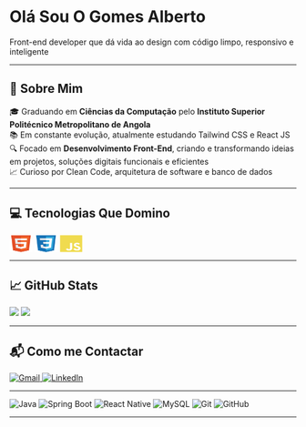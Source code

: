 <h1> Olá Sou O Gomes Alberto </h1>

<p>
    Front-end developer que dá vida ao design com código limpo, responsivo e inteligente  
</p>

---

## 🚀 Sobre Mim

🎓 Graduando em **Ciências da Computação** pelo **Instituto Superior Politécnico Metropolitano de Angola**  
📚 Em constante evolução, atualmente estudando Tailwind CSS e React JS  
🔍 Focado em **Desenvolvimento Front-End**, criando e transformando ideias em projetos, soluções digitais funcionais e eficientes    
📈 Curioso por Clean Code, arquitetura de software e banco de dados

---

## 💻 Tecnologias Que Domino

<div style="display: inline_block">
  <img align="center" alt="Gomes-HTML" height="30" width="40" src="https://raw.githubusercontent.com/devicons/devicon/master/icons/html5/html5-original.svg">
  <img align="center" alt="Gomes-CSS" height="30" width="40" src="https://raw.githubusercontent.com/devicons/devicon/master/icons/css3/css3-original.svg">
  <img align="center" alt="Gomes-Js" height="30" width="40" src="https://raw.githubusercontent.com/devicons/devicon/master/icons/javascript/javascript-plain.svg">
</div>

---

## 📈 GitHub Stats

<p>
  <img src="https://github-readme-stats.vercel.app/api?username=gomes-alberto&show_icons=true&theme=github_dark" width="400"/>
  <img src="https://github-readme-stats.vercel.app/api/top-langs/?username=gomes-alberto&layout=compact&theme=github_dark" width="400"/>
</p>

---

## 📬 Como me Contactar

<p align="left">
  <a href="mailto:juliocesarcxz29@gmail.com" target="_blank">
    <img src="https://img.shields.io/badge/Gmail-D14836?style=for-the-badge&logo=gmail&logoColor=white" alt="Gmail">
  </a>
  <a href="https://www.linkedin.com/in/julio-cesar-rodrigues29/" target="_blank">
    <img src="https://img.shields.io/badge/LinkedIn-0A66C2?style=for-the-badge&logo=linkedin&logoColor=white" alt="LinkedIn">
  </a>
</p>

---

![Java](https://img.shields.io/badge/Java-ED8B00?style=for-the-badge&logo=java&logoColor=white)
![Spring Boot](https://img.shields.io/badge/Spring_Boot-6DB33F?style=for-the-badge&logo=spring-boot&logoColor=white)
![React Native](https://img.shields.io/badge/React_Native-61DAFB?style=for-the-badge&logo=react&logoColor=black)
![MySQL](https://img.shields.io/badge/MySQL-005C84?style=for-the-badge&logo=mysql&logoColor=white)
![Git](https://img.shields.io/badge/Git-F05032?style=for-the-badge&logo=git&logoColor=white)
![GitHub](https://img.shields.io/badge/GitHub-181717?style=for-the-badge&logo=github&logoColor=white)

---

